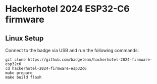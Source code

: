 # Hackerhotel 2024 ESP32-C6 firmware

## Linux Setup

Connect to the badge via USB and run the following commands: 

```
git clone https://github.com/badgeteam/hackerhotel-2024-firmware-esp32c6
cd hackerhotel-2024-firmware-esp32c6
make prepare
make build flash
```
